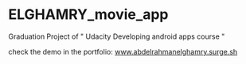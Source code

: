 # ELGHAMRY_movie_app
Graduation Project of " Udacity Developing android apps course " 

check the demo in the portfolio:
www.abdelrahmanelghamry.surge.sh
